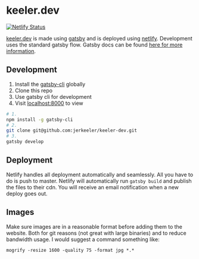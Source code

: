 # keeler.dev

[![Netlify Status](https://api.netlify.com/api/v1/badges/371d03a4-f192-480f-a5da-0e551bea79da/deploy-status)](https://app.netlify.com/sites/kind-agnesi-dd5ea1/deploys)

[keeler.dev](https://keeler.dev) is made using [gatsby](https://github.com/gatsbyjs/gatsby) and is deployed using [netlify](https://www.netlify.com/). Development uses the standard gatsby flow. Gatsby docs can be found [here for more information](https://www.gatsbyjs.org/docs/).

## Development


1. Install the [gatsby-cli](https://www.npmjs.com/package/gatsby-cli) globally
2. Clone this repo
3. Use gatsby cli for development
4. Visit [localhost:8000](localhost:8000) to view

```bash
# 1.
npm install -g gatsby-cli
# 2.
git clone git@github.com:jerkeeler/keeler-dev.git
# 3.
gatsby develop
```

## Deployment

Netlify handles all deployment automatically and seamlessly. All you have to do is push to master. Netlify will automatically run `gatsby build` and publish the files to their cdn. You will receive an email notification when a new deploy goes out.

## Images

Make sure images are in a reasonable format before adding them to the website. Both for git reasons (not great with large binaries) and to reduce bandwidth usage. I would suggest a command something like:
```$bash
mogrify -resize 1600 -quality 75 -format jpg *.*
```
